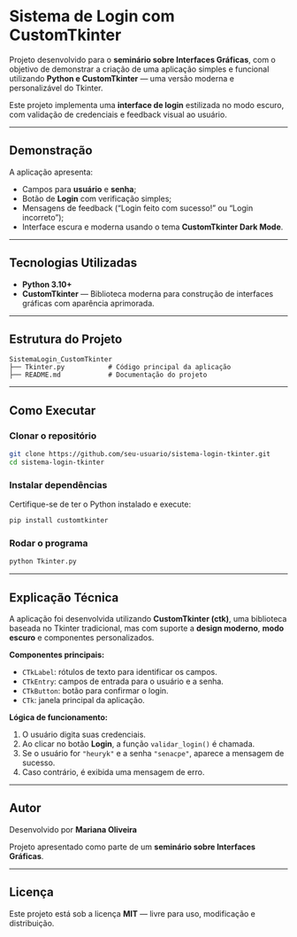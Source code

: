 # Sistema de Login com CustomTkinter

Projeto desenvolvido para o **seminário sobre Interfaces Gráficas**, com o objetivo de demonstrar a criação de uma aplicação simples e funcional utilizando **Python e CustomTkinter** — uma versão moderna e personalizável do Tkinter.

Este projeto implementa uma **interface de login** estilizada no modo escuro, com validação de credenciais e feedback visual ao usuário.

---

## Demonstração

A aplicação apresenta:

* Campos para **usuário** e **senha**;
* Botão de **Login** com verificação simples;
* Mensagens de feedback (“Login feito com sucesso!” ou “Login incorreto”);
* Interface escura e moderna usando o tema **CustomTkinter Dark Mode**.

---

## Tecnologias Utilizadas

* **Python 3.10+**
* **CustomTkinter** — Biblioteca moderna para construção de interfaces gráficas com aparência aprimorada.

---

## Estrutura do Projeto

```
SistemaLogin_CustomTkinter
├── Tkinter.py           # Código principal da aplicação
├── README.md            # Documentação do projeto
```

---

## Como Executar

### Clonar o repositório

```bash
git clone https://github.com/seu-usuario/sistema-login-tkinter.git
cd sistema-login-tkinter
```

### Instalar dependências

Certifique-se de ter o Python instalado e execute:

```bash
pip install customtkinter
```

### Rodar o programa

```bash
python Tkinter.py
```

---

## Explicação Técnica

A aplicação foi desenvolvida utilizando **CustomTkinter (ctk)**, uma biblioteca baseada no Tkinter tradicional, mas com suporte a **design moderno**, **modo escuro** e componentes personalizados.

**Componentes principais:**

* `CTkLabel`: rótulos de texto para identificar os campos.
* `CTkEntry`: campos de entrada para o usuário e a senha.
* `CTkButton`: botão para confirmar o login.
* `CTk`: janela principal da aplicação.

**Lógica de funcionamento:**

1. O usuário digita suas credenciais.
2. Ao clicar no botão **Login**, a função `validar_login()` é chamada.
3. Se o usuário for `"heuryk"` e a senha `"senacpe"`, aparece a mensagem de sucesso.
4. Caso contrário, é exibida uma mensagem de erro.

---

## Autor

Desenvolvido por **Mariana Oliveira**

Projeto apresentado como parte de um **seminário sobre Interfaces Gráficas**.

---

## Licença

Este projeto está sob a licença **MIT** — livre para uso, modificação e distribuição.
